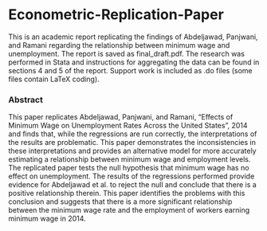 # Econometric-Replication-Paper
This is an academic report replicating the findings of Abdeljawad, Panjwani, and Ramani regarding the relationship between minimum wage and unemployment. The report is saved as final_draft.pdf. The research was performed in Stata and instructions for aggregating the data can be found in sections 4 and 5 of the report. Support work is included as .do files (some files contain LaTeX coding).

### Abstract
This paper replicates Abdeljawad, Panjwani, and Ramani, “Effects of Minimum Wage on Unemployment Rates Across the United States”,
2014 and finds that, while the regressions are run correctly, the interpretations of the results are problematic. This paper demonstrates the inconsistencies in these interpretations and provides an alternative model for more accurately estimating a relationship between minimum wage and employment levels. The replicated paper tests the null hypothesis that minimum wage has no effect on unemployment. The results of the regressions performed provide evidence for Abdeljawad et al. to reject the null and conclude that there is a positive relationship therein. This paper identifies the problems with this conclusion and suggests that there is a more significant relationship between the minimum wage rate and the employment of workers earning minimum wage in 2014.

